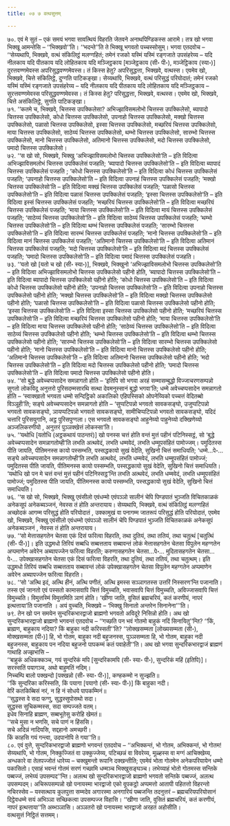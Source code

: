 ```yaml
---
title: ०७ ७ वत्थसुत्तम्

---
```


७०. एवं मे सुतं – एकं समयं भगवा सावत्थियं विहरति जेतवने अनाथपिण्डिकस्स आरामे। तत्र खो भगवा भिक्खू आमन्तेसि – ‘‘भिक्खवो’’ति। ‘‘भदन्ते’’ति ते भिक्खू भगवतो पच्चस्सोसुम्। भगवा एतदवोच –  
‘‘सेय्यथापि, भिक्खवे, वत्थं संकिलिट्ठं मलग्गहितं; तमेनं रजको यस्मिं यस्मिं रङ्गजाते उपसंहरेय्य – यदि नीलकाय यदि पीतकाय यदि लोहितकाय यदि मञ्जिट्ठकाय [मञ्जेट्ठकाय (सी॰ पी॰), मञ्जेट्ठिकाय (स्या॰)] दुरत्तवण्णमेवस्स अपरिसुद्धवण्णमेवस्स। तं किस्स हेतु? अपरिसुद्धत्ता, भिक्खवे, वत्थस्स। एवमेव खो, भिक्खवे, चित्ते संकिलिट्ठे, दुग्गति पाटिकङ्खा। सेय्यथापि, भिक्खवे, वत्थं परिसुद्धं परियोदातं; तमेनं रजको यस्मिं यस्मिं रङ्गजाते उपसंहरेय्य – यदि नीलकाय यदि पीतकाय यदि लोहितकाय यदि मञ्जिट्ठकाय – सुरत्तवण्णमेवस्स परिसुद्धवण्णमेवस्स। तं किस्स हेतु? परिसुद्धत्ता, भिक्खवे, वत्थस्स। एवमेव खो, भिक्खवे, चित्ते असंकिलिट्ठे, सुगति पाटिकङ्खा।  
७१. ‘‘कतमे च, भिक्खवे, चित्तस्स उपक्किलेसा? अभिज्झाविसमलोभो चित्तस्स उपक्किलेसो, ब्यापादो चित्तस्स उपक्किलेसो, कोधो चित्तस्स उपक्किलेसो, उपनाहो चित्तस्स उपक्किलेसो, मक्खो चित्तस्स उपक्किलेसो, पळासो चित्तस्स उपक्किलेसो, इस्सा चित्तस्स उपक्किलेसो, मच्छरियं चित्तस्स उपक्किलेसो, माया चित्तस्स उपक्किलेसो, साठेय्यं चित्तस्स उपक्किलेसो, थम्भो चित्तस्स उपक्किलेसो, सारम्भो चित्तस्स उपक्किलेसो, मानो चित्तस्स उपक्किलेसो, अतिमानो चित्तस्स उपक्किलेसो, मदो चित्तस्स उपक्किलेसो, पमादो चित्तस्स उपक्किलेसो।  
७२. ‘‘स खो सो, भिक्खवे, भिक्खु ‘अभिज्झाविसमलोभो चित्तस्स उपक्किलेसो’ति – इति विदित्वा अभिज्झाविसमलोभं चित्तस्स उपक्किलेसं पजहति; ‘ब्यापादो चित्तस्स उपक्किलेसो’ति – इति विदित्वा ब्यापादं चित्तस्स उपक्किलेसं पजहति ; ‘कोधो चित्तस्स उपक्किलेसो’ति – इति विदित्वा कोधं चित्तस्स उपक्किलेसं पजहति; ‘उपनाहो चित्तस्स उपक्किलेसो’ति – इति विदित्वा उपनाहं चित्तस्स उपक्किलेसं पजहति; ‘मक्खो चित्तस्स उपक्किलेसो’ति – इति विदित्वा मक्खं चित्तस्स उपक्किलेसं पजहति; ‘पळासो चित्तस्स उपक्किलेसो’ति – इति विदित्वा पळासं चित्तस्स उपक्किलेसं पजहति; ‘इस्सा चित्तस्स उपक्किलेसो’ति – इति विदित्वा इस्सं चित्तस्स उपक्किलेसं पजहति; ‘मच्छरियं चित्तस्स उपक्किलेसो’ति – इति विदित्वा मच्छरियं चित्तस्स उपक्किलेसं पजहति; ‘माया चित्तस्स उपक्किलेसो’ति – इति विदित्वा मायं चित्तस्स उपक्किलेसं पजहति; ‘साठेय्यं चित्तस्स उपक्किलेसो’ति – इति विदित्वा साठेय्यं चित्तस्स उपक्किलेसं पजहति; ‘थम्भो चित्तस्स उपक्किलेसो’ति – इति विदित्वा थम्भं चित्तस्स उपक्किलेसं पजहति; ‘सारम्भो चित्तस्स उपक्किलेसो’ति – इति विदित्वा सारम्भं चित्तस्स उपक्किलेसं पजहति; ‘मानो चित्तस्स उपक्किलेसो’ति – इति विदित्वा मानं चित्तस्स उपक्किलेसं पजहति; ‘अतिमानो चित्तस्स उपक्किलेसो’ति – इति विदित्वा अतिमानं चित्तस्स उपक्किलेसं पजहति; ‘मदो चित्तस्स उपक्किलेसो’ति – इति विदित्वा मदं चित्तस्स उपक्किलेसं पजहति; ‘पमादो चित्तस्स उपक्किलेसो’ति – इति विदित्वा पमादं चित्तस्स उपक्किलेसं पजहति।  
७३. ‘‘यतो खो [यतो च खो (सी॰ स्या॰)], भिक्खवे, भिक्खुनो ‘अभिज्झाविसमलोभो चित्तस्स उपक्किलेसो’ति – इति विदित्वा अभिज्झाविसमलोभो चित्तस्स उपक्किलेसो पहीनो होति, ‘ब्यापादो चित्तस्स उपक्किलेसो’ति – इति विदित्वा ब्यापादो चित्तस्स उपक्किलेसो पहीनो होति; ‘कोधो चित्तस्स उपक्किलेसो’ति – इति विदित्वा कोधो चित्तस्स उपक्किलेसो पहीनो होति; ‘उपनाहो चित्तस्स उपक्किलेसो’ति – इति विदित्वा उपनाहो चित्तस्स उपक्किलेसो पहीनो होति; ‘मक्खो चित्तस्स उपक्किलेसो’ति – इति विदित्वा मक्खो चित्तस्स उपक्किलेसो पहीनो होति; ‘पळासो चित्तस्स उपक्किलेसो’ति – इति विदित्वा पळासो चित्तस्स उपक्किलेसो पहीनो होति; ‘इस्सा चित्तस्स उपक्किलेसो’ति – इति विदित्वा इस्सा चित्तस्स उपक्किलेसो पहीनो होति; ‘मच्छरियं चित्तस्स उपक्किलेसो’ति – इति विदित्वा मच्छरियं चित्तस्स उपक्किलेसो पहीनो होति; ‘माया चित्तस्स उपक्किलेसो’ति – इति विदित्वा माया चित्तस्स उपक्किलेसो पहीनो होति; ‘साठेय्यं चित्तस्स उपक्किलेसो’ति – इति विदित्वा साठेय्यं चित्तस्स उपक्किलेसो पहीनो होति; ‘थम्भो चित्तस्स उपक्किलेसो’ति – इति विदित्वा थम्भो चित्तस्स उपक्किलेसो पहीनो होति; ‘सारम्भो चित्तस्स उपक्किलेसो’ति – इति विदित्वा सारम्भो चित्तस्स उपक्किलेसो पहीनो होति; ‘मानो चित्तस्स उपक्किलेसो’ति – इति विदित्वा मानो चित्तस्स उपक्किलेसो पहीनो होति; ‘अतिमानो चित्तस्स उपक्किलेसो’ति – इति विदित्वा अतिमानो चित्तस्स उपक्किलेसो पहीनो होति; ‘मदो चित्तस्स उपक्किलेसो’ति – इति विदित्वा मदो चित्तस्स उपक्किलेसो पहीनो होति; ‘पमादो चित्तस्स उपक्किलेसो’ति – इति विदित्वा पमादो चित्तस्स उपक्किलेसो पहीनो होति।  
७४. ‘‘सो बुद्धे अवेच्चप्पसादेन समन्नागतो होति – ‘इतिपि सो भगवा अरहं सम्मासम्बुद्धो विज्जाचरणसम्पन्नो सुगतो लोकविदू अनुत्तरो पुरिसदम्मसारथि सत्था देवमनुस्सानं बुद्धो भगवा’ति; धम्मे अवेच्चप्पसादेन समन्नागतो होति – ‘स्वाक्खातो भगवता धम्मो सन्दिट्ठिको अकालिको एहिपस्सिको ओपनेय्यिको पच्चत्तं वेदितब्बो विञ्ञूही’ति; सङ्घे अवेच्चप्पसादेन समन्नागतो होति – ‘सुप्पटिपन्नो भगवतो सावकसङ्घो, उजुप्पटिपन्नो भगवतो सावकसङ्घो, ञायप्पटिपन्नो भगवतो सावकसङ्घो, सामीचिप्पटिपन्नो भगवतो सावकसङ्घो, यदिदं चत्तारि पुरिसयुगानि, अट्ठ पुरिसपुग्गला। एस भगवतो सावकसङ्घो आहुनेय्यो पाहुनेय्यो दक्खिणेय्यो अञ्जलिकरणीयो , अनुत्तरं पुञ्ञक्खेत्तं लोकस्सा’ति।  
७५. ‘‘यथोधि [यतोधि (अट्ठकथायं पाठन्तरं)] खो पनस्स चत्तं होति वन्तं मुत्तं पहीनं पटिनिस्सट्ठं, सो ‘बुद्धे अवेच्चप्पसादेन समन्नागतोम्ही’ति लभति अत्थवेदं, लभति धम्मवेदं, लभति धम्मूपसंहितं पामोज्जम्। पमुदितस्स पीति जायति, पीतिमनस्स कायो पस्सम्भति, पस्सद्धकायो सुखं वेदेति, सुखिनो चित्तं समाधियति; ‘धम्मे…पे॰… सङ्घे अवेच्चप्पसादेन समन्नागतोम्ही’ति लभति अत्थवेदं, लभति धम्मवेदं, लभति धम्मूपसंहितं पामोज्जं; पमुदितस्स पीति जायति, पीतिमनस्स कायो पस्सम्भति, पस्सद्धकायो सुखं वेदेति, सुखिनो चित्तं समाधियति। ‘यथोधि खो पन मे चत्तं वन्तं मुत्तं पहीनं पटिनिस्सट्ठ’न्ति लभति अत्थवेदं, लभति धम्मवेदं, लभति धम्मूपसंहितं पामोज्जं; पमुदितस्स पीति जायति, पीतिमनस्स कायो पस्सम्भति, पस्सद्धकायो सुखं वेदेति, सुखिनो चित्तं समाधियति।  
७६. ‘‘स खो सो, भिक्खवे, भिक्खु एवंसीलो एवंधम्मो एवंपञ्ञो सालीनं चेपि पिण्डपातं भुञ्जति विचितकाळकं अनेकसूपं अनेकब्यञ्जनं, नेवस्स तं होति अन्तरायाय। सेय्यथापि, भिक्खवे, वत्थं संकिलिट्ठं मलग्गहितं अच्छोदकं आगम्म परिसुद्धं होति परियोदातं , उक्कामुखं वा पनागम्म जातरूपं परिसुद्धं होति परियोदातं, एवमेव खो, भिक्खवे, भिक्खु एवंसीलो एवंधम्मो एवंपञ्ञो सालीनं चेपि पिण्डपातं भुञ्जति विचितकाळकं अनेकसूपं अनेकब्यञ्जनं , नेवस्स तं होति अन्तरायाय।  
७७. ‘‘सो मेत्तासहगतेन चेतसा एकं दिसं फरित्वा विहरति, तथा दुतियं, तथा ततियं, तथा चतुत्थं [चतुत्थिं (सी॰ पी॰)]। इति उद्धमधो तिरियं सब्बधि सब्बत्तताय सब्बावन्तं लोकं मेत्तासहगतेन चेतसा विपुलेन महग्गतेन अप्पमाणेन अवेरेन अब्यापज्जेन फरित्वा विहरति; करुणासहगतेन चेतसा…पे॰… मुदितासहगतेन चेतसा…पे॰… उपेक्खासहगतेन चेतसा एकं दिसं फरित्वा विहरति, तथा दुतियं, तथा ततियं, तथा चतुत्थम्। इति उद्धमधो तिरियं सब्बधि सब्बत्तताय सब्बावन्तं लोकं उपेक्खासहगतेन चेतसा विपुलेन महग्गतेन अप्पमाणेन अवेरेन अब्यापज्जेन फरित्वा विहरति।  
७८. ‘‘सो ‘अत्थि इदं, अत्थि हीनं, अत्थि पणीतं, अत्थि इमस्स सञ्ञागतस्स उत्तरिं निस्सरण’न्ति पजानाति। तस्स एवं जानतो एवं पस्सतो कामासवापि चित्तं विमुच्चति, भवासवापि चित्तं विमुच्चति, अविज्जासवापि चित्तं विमुच्चति। विमुत्तस्मिं विमुत्तमिति ञाणं होति। ‘खीणा जाति, वुसितं ब्रह्मचरियं, कतं करणीयं, नापरं इत्थत्ताया’ति पजानाति । अयं वुच्चति, भिक्खवे – ‘भिक्खु सिनातो अन्तरेन सिनानेना’’’ति।  
७९. तेन खो पन समयेन सुन्दरिकभारद्वाजो ब्राह्मणो भगवतो अविदूरे निसिन्नो होति। अथ खो सुन्दरिकभारद्वाजो ब्राह्मणो भगवन्तं एतदवोच – ‘‘गच्छति पन भवं गोतमो बाहुकं नदिं सिनायितु’’न्ति? ‘‘किं, ब्राह्मण, बाहुकाय नदिया? किं बाहुका नदी करिस्सती’’ति? ‘‘लोक्खसम्मता [लोख्यसम्मता (सी॰), मोक्खसम्मता (पी॰)] हि, भो गोतम, बाहुका नदी बहुजनस्स, पुञ्ञसम्मता हि, भो गोतम, बाहुका नदी बहुजनस्स, बाहुकाय पन नदिया बहुजनो पापकम्मं कतं पवाहेती’’ति। अथ खो भगवा सुन्दरिकभारद्वाजं ब्राह्मणं गाथाहि अज्झभासि –  
‘‘बाहुकं अधिकक्कञ्च, गयं सुन्दरिकं मपि [सुन्दरिकामपि (सी॰ स्या॰ पी॰), सुन्दरिकं महिं (इतिपि)]।  
सरस्सतिं पयागञ्च, अथो बाहुमतिं नदिम्।  
निच्चम्पि बालो पक्खन्दो [पक्खन्नो (सी॰ स्या॰ पी॰)], कण्हकम्मो न सुज्झति॥  
‘‘किं सुन्दरिका करिस्सति, किं पयागा [पयागो (सी॰ स्या॰ पी॰)] किं बाहुका नदी।  
वेरिं कतकिब्बिसं नरं, न हि नं सोधये पापकम्मिनं॥  
‘‘सुद्धस्स वे सदा फग्गु, सुद्धस्सुपोसथो सदा।  
सुद्धस्स सुचिकम्मस्स, सदा सम्पज्जते वतम्।  
इधेव सिनाहि ब्राह्मण, सब्बभूतेसु करोहि खेमतं॥  
‘‘सचे मुसा न भणसि, सचे पाणं न हिंससि।  
सचे अदिन्नं नादियसि, सद्दहानो अमच्छरी।  
किं काहसि गयं गन्त्वा, उदपानोपि ते गया’’ति॥  
८०. एवं वुत्ते, सुन्दरिकभारद्वाजो ब्राह्मणो भगवन्तं एतदवोच – ‘‘अभिक्कन्तं, भो गोतम, अभिक्कन्तं, भो गोतम! सेय्यथापि, भो गोतम, निक्कुज्जितं वा उक्कुज्जेय्य, पटिच्छन्नं वा विवरेय्य, मूळ्हस्स वा मग्गं आचिक्खेय्य, अन्धकारे वा तेलपज्जोतं धारेय्य – चक्खुमन्तो रूपानि दक्खन्तीति; एवमेवं भोता गोतमेन अनेकपरियायेन धम्मो पकासितो। एसाहं भवन्तं गोतमं सरणं गच्छामि धम्मञ्च भिक्खुसङ्घञ्च। लभेय्याहं भोतो गोतमस्स सन्तिके पब्बज्जं, लभेय्यं उपसम्पद’’न्ति। अलत्थ खो सुन्दरिकभारद्वाजो ब्राह्मणो भगवतो सन्तिके पब्बज्जं, अलत्थ उपसम्पदम्। अचिरूपसम्पन्नो खो पनायस्मा भारद्वाजो एको वूपकट्ठो अप्पमत्तो आतापी पहितत्तो विहरन्तो नचिरस्सेव – यस्सत्थाय कुलपुत्ता सम्मदेव अगारस्मा अनगारियं पब्बजन्ति तदनुत्तरं – ब्रह्मचरियपरियोसानं दिट्ठेवधम्मे सयं अभिञ्ञा सच्छिकत्वा उपसम्पज्ज विहासि। ‘‘खीणा जाति, वुसितं ब्रह्मचरियं, कतं करणीयं, नापरं इत्थत्ताया’’ति अब्भञ्ञासि। अञ्ञतरो खो पनायस्मा भारद्वाजो अरहतं अहोसीति।  
वत्थसुत्तं निट्ठितं सत्तमम्।  

